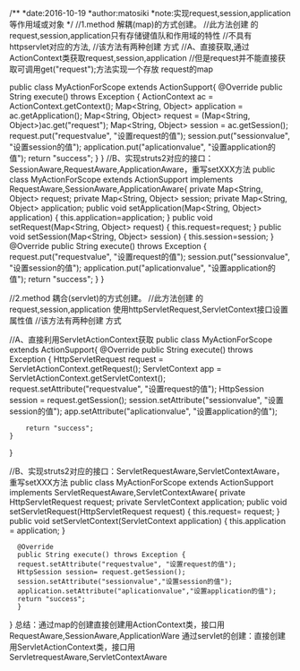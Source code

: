 ﻿/**
 *date:2016-10-19
 *author:matosiki
 *note:实现request,session,application等作用域或对象
 */
//1.method  解耦(map)的方式创建。
//此方法创建 的request,session,application只有存储键值队和作用域的特性
//不具有httpservlet对应的方法,
//该方法有两种创建 方式
//A、直接获取,通过ActionContext类获取request,session,application
//但是request并不能直接获取可调用get("request");方法实现一个存放 request的map

public class MyActionForScope extends ActionSupport{
	@Override
	public String execute() throws Exception {
		ActionContext ac = ActionContext.getContext();
		Map<String, Object> application = ac.getApplication();
		Map<String, Object> request = (Map<String, Object>)ac.get("request");
		Map<String, Object> session = ac.getSession();
		request.put("requestvalue", "设置request的值");
		session.put("sessionvalue", "设置session的值");
		application.put("aplicationvalue", "设置application的值");
		return "success";
	}
}
//B、实现struts2对应的接口：SessionAware,RequestAware,ApplicationAware，重写setXXX方法
public class MyActionForScope extends ActionSupport implements
	 RequestAware,SessionAware,ApplicationAware{
	private Map<String, Object> request;
	private Map<String, Object> session;
	private Map<String, Object> application;
	public void setApplication(Map<String, Object> application) {
			this.application=application;
	}
	public void setRequest(Map<String, Object> request) {
			this.request=request;
	}
	public void setSession(Map<String, Object> session) {
			this.session=session;
	}
	@Override
	public String execute() throws Exception {
		request.put("requestvalue", "设置request的值");
		session.put("sessionvalue", "设置session的值");
		application.put("aplicationvalue", "设置application的值");
		return "success";
	}
}

//2.method  耦合(servlet)的方式创建。
//此方法创建 的request,session,application 使用httpServletRequest,ServletContext接口设置属性值
//该方法有两种创建 方式

//A、直接利用ServletActionContext获取
public class MyActionForScope extends ActionSupport{
	@Override
	public String execute() throws Exception {
		HttpServletRequest request = ServletActionContext.getRequest();
		ServletContext app = ServletActionContext.getServletContext();
		request.setAttribute("requestvalue", "设置request的值");
		HttpSession session = request.getSession();
		session.setAttribute("sessionvalue", "设置session的值");
		app.setAttribute("aplicationvalue", "设置application的值");

		return "success";
	}

}

//B、实现struts2对应的接口：ServletRequestAware,ServletContextAware，重写setXXX方法
public class MyActionForScope extends ActionSupport implements ServletRequestAware,ServletContextAware{
	  private HttpServletRequest request;
	  private ServletContext application;
	  public void setServletRequest(HttpServletRequest request) { 
		  this.request= request;
	  }
	  public void setServletContext(ServletContext application) {
	  this.application = application; 
	  }
	  
	  @Override 
	  public String execute() throws Exception {
	  request.setAttribute("requestvalue", "设置request的值");
	  HttpSession session= request.getSession(); 
	  session.setAttribute("sessionvalue","设置session的值"); 
	  application.setAttribute("aplicationvalue","设置application的值"); 
	  return "success";
	  }
}
总结：通过map的创建直接创建用ActionContext类，接口用RequestAware,SessionAware,ApplicationWare
      通过servlet的创建：直接创建用ServletActionContext类，接口用ServletrequestAware,ServletContextAware
